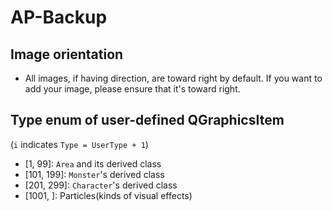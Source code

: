 # AP-Backup

## Image orientation
- All images, if having direction, are toward right by default. If you want to add your image, please ensure that it's toward right.

## Type enum of user-defined QGraphicsItem
(`i` indicates `Type = UserType + 1`)
- [1, 99]: `Area` and its derived class
- [101, 199]: `Monster`'s derived class
- [201, 299]: `Character`'s derived class
- [1001, ]: Particles(kinds of visual effects)
